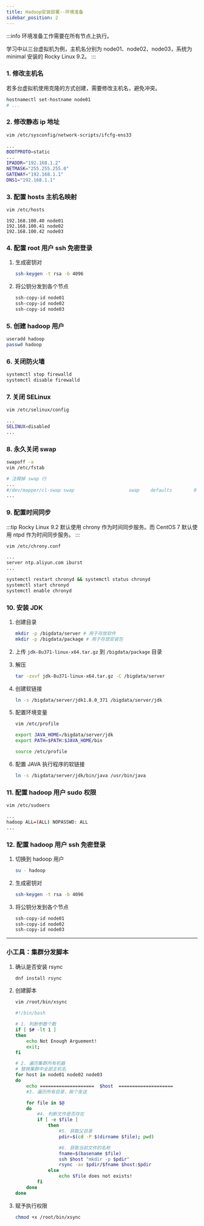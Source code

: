 ```yaml
---
title: Hadoop安装部署--环境准备
sidebar_position: 2
---
```


:::info
环境准备工作需要在所有节点上执行。

学习中以三台虚拟机为例，主机名分别为 node01、node02、node03，系统为 minimal 安装的 Rocky Linux 9.2。
:::

### 1. 修改主机名

若多台虚拟机使用克隆的方式创建，需要修改主机名，避免冲突。

```bash
hostnamectl set-hostname node01
# ...
```

### 2. 修改静态 ip 地址

```bash
vim /etc/sysconfig/network-scripts/ifcfg-ens33
```

```bash
...
BOOTPROTO=static
...
IPADDR="192.168.1.2"
NETMASK="255.255.255.0"
GATEWAY="192.168.1.1"
DNS1="192.168.1.1"
```


### 3. 配置 hosts 主机名映射

```bash
vim /etc/hosts
```

```
192.168.100.40 node01
192.168.100.41 node02
192.168.100.42 node03
```

### 4. 配置 root 用户 ssh 免密登录

1. 生成密钥对
    ```bash
    ssh-keygen -t rsa -b 4096
    ```

2. 将公钥分发到各个节点
    ```bash
    ssh-copy-id node01
    ssh-copy-id node02
    ssh-copy-id node03
    ```

### 5. 创建 hadoop 用户

```bash
useradd hadoop
passwd hadoop
```

### 6. 关闭防火墙

```bash
systemctl stop firewalld
systemctl disable firewalld
```

### 7. 关闭 SELinux

```bash
vim /etc/selinux/config
```

```bash
...
SELINUX=disabled
...
```

### 8. 永久关闭 swap

```bash
swapoff -a
vim /etc/fstab
```

```bash
# 注释掉 swap 行
...
#/dev/mapper/cl-swap swap                    swap    defaults        0 0
...
```

### 9. 配置时间同步

:::tip
Rocky Linux 9.2 默认使用 chrony 作为时间同步服务。而 CentOS 7 默认使用 ntpd 作为时间同步服务。
:::

```bash
vim /etc/chrony.conf
```

```bash
...
server ntp.aliyun.com iburst
...
```

```bash
systemctl restart chronyd && systemctl status chronyd
systemctl start chronyd
systemctl enable chronyd
```

### 10. 安装 JDK

1. 创建目录
    ```bash
    mkdir -p /bigdata/server # 用于存放软件
    mkdir -p /bigdata/package # 用于存放安装包
    ```

2. 上传 `jdk-8u371-linux-x64.tar.gz` 到 `/bigdata/package` 目录

3. 解压
    ```bash
    tar -zxvf jdk-8u371-linux-x64.tar.gz -C /bigdata/server
    ```

4. 创建软链接
    ```bash
    ln -s /bigdata/server/jdk1.8.0_371 /bigdata/server/jdk
    ```

5. 配置环境变量
    ```bash
    vim /etc/profile
    ```

    ```bash
    export JAVA_HOME=/bigdata/server/jdk
    export PATH=$PATH:$JAVA_HOME/bin
    ```

    ```bash
    source /etc/profile
    ```

6. 配置 JAVA 执行程序的软链接
    ```bash
    ln -s /bigdata/server/jdk/bin/java /usr/bin/java
    ```

### 11. 配置 hadoop 用户 sudo 权限

```bash
vim /etc/sudoers
```

```bash
...
hadoop ALL=(ALL) NOPASSWD: ALL
...
```

### 12. 配置 hadoop 用户 ssh 免密登录

1. 切换到 hadoop 用户
    ```bash
    su - hadoop
    ```

2. 生成密钥对
    ```bash
    ssh-keygen -t rsa -b 4096
    ```

3. 将公钥分发到各个节点
    ```bash
    ssh-copy-id node01
    ssh-copy-id node02
    ssh-copy-id node03
    ```


---

### 小工具：集群分发脚本

1. 确认是否安装 rsync

    ```bash
    dnf install rsync
    ```

2. 创建脚本
    ```bash
    vim /root/bin/xsync
    ```

    ```bash
    #!/bin/bash 
    
    # 1. 判断参数个数 
    if [ $# -lt 1 ] 
    then 
        echo Not Enough Arguement! 
        exit; 
    fi

    # 2. 遍历集群所有机器
    # 替换集群中全部主机名
    for host in node01 node02 node03 
    do 
        echo ====================  $host  ==================== 
        #3. 遍历所有目录，挨个发送 
    
        for file in $@ 
        do 
            #4. 判断文件是否存在 
            if [ -e $file ] 
                then 
                    #5. 获取父目录 
                    pdir=$(cd -P $(dirname $file); pwd) 
    
                    #6. 获取当前文件的名称 
                    fname=$(basename $file) 
                    ssh $host "mkdir -p $pdir" 
                    rsync -av $pdir/$fname $host:$pdir 
                else 
                    echo $file does not exists! 
            fi 
        done 
    done
    ```

3. 赋予执行权限
    ```bash
    chmod +x /root/bin/xsync
    ```